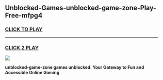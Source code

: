 
## Unblocked-Games-unblocked-game-zone-Play-Free-mfpg4
<h3>
<a href="https://premium76.site?title=unblocked-game-zone&ref=18A">CLICK TO PLAY</a></h3>
<hr>

<h3>
<a href="https://premium76.site?title=unblocked-game-zone&ref=18A">CLICK 2 PLAY</a>
  
</h3>

<a href="https://premium76.site?title=unblocked-game-zone&ref=18A"><img src="https://clearcache.store/games.png"></a>


**unblocked-game-zone games unblocked: Your Gateway to Fun and Accessible Online Gaming**
